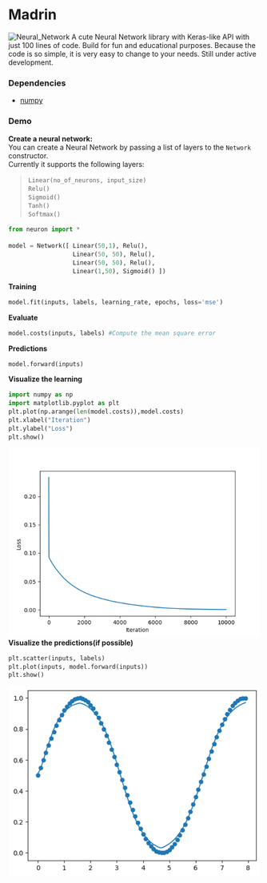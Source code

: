 # Madrin
![Neural_Network](images/logo.jpg)
A cute Neural Network library with Keras-like API with just 100 lines of code. Build for fun and educational purposes. Because the code is so simple, it is very easy to change to your needs. Still under active development. 

### Dependencies
- [numpy](https://numpy.org/install/) 

### Demo

**Create a neural network:**<br>
You can create a Neural Network by passing a list of layers to the `Network` constructor.<br>
Currently it supports the following layers:
>`Linear(no_of_neurons, input_size)`<br>
>`Relu()`<br>
>`Sigmoid()`<br>
>`Tanh()`<br>
>`Softmax()`<br>

```python
from neuron import *

model = Network([ Linear(50,1), Relu(),
                  Linear(50, 50), Relu(),
                  Linear(50, 50), Relu(),
                  Linear(1,50), Sigmoid() ])
```

**Training**<br>
```python
model.fit(inputs, labels, learning_rate, epochs, loss='mse') 
```

**Evaluate**<br>
```python
model.costs(inputs, labels) #Compute the mean square error
```

**Predictions**<br>
```python
model.forward(inputs)
```

**Visualize the learning**<br>
```python
import numpy as np
import matplotlib.pyplot as plt
plt.plot(np.arange(len(model.costs)),model.costs)
plt.xlabel("Iteration")
plt.ylabel("Loss")
plt.show()
```

![loss](images/loss_visualize.png)<br>
**Visualize the predictions(if possible)**<br>
```python
plt.scatter(inputs, labels)
plt.plot(inputs, model.forward(inputs))
plt.show()
```

![predictions](images/sine_wave.png)<br>
